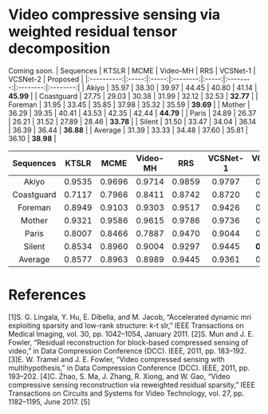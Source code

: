 # Video compressive sensing via weighted residual tensor decomposition
Coming soon.
|  Sequences | KTSLR |  MCME | Video-MH |  RRS  | VCSNet-1 | VCSNet-2 | Proposed |
|:----------:|:-----:|:-----:|:--------:|:-----:|:--------:|:--------:|:--------:|
|    Akiyo   | 35.97 | 38.30 |   39.97  | 44.45 |   40.80  |   41.14  |   **45.99**  |
| Coastguard | 27.75 | 29.03 |   30.38  | 31.99 |   32.12  |   32.53  |   **32.77**  |
|   Foreman  | 31.95 | 33.45 |   35.85  | 37.98 |   35.32  |   35.59  |   **39.69**  |
|   Mother   | 36.29 | 39.35 |   40.41  | 43.53 |   42.35  |   42.44  |   **44.79**  |
|    Paris   | 24.89 | 26.37 |   26.21  | 31.52 |   27.89  |   28.46  |   **33.78**  |
|   Silent   | 31.50 | 33.47 |   34.04  | 36.14 |   36.39  |   36.44  |   **36.88**  |
|   Average  | 31.39 | 33.33 |   34.48  | 37.60 |   35.81  |   36.10  |   **38.98**  |



|  Sequences |  KTSLR |  MCME  | Video-MH |   RRS  | VCSNet-1 | VCSNet-2 | Proposed |
|:----------:|:------:|:------:|:--------:|:------:|:--------:|:--------:|:--------:|
|    Akiyo   | 0.9535 | 0.9696 |  0.9714  | 0.9859 |  0.9797  |  0.9807  |  **0.9889**  |
| Coastguard | 0.7117 | 0.7966 |  0.8411  | 0.8742 |  0.8720  |  0.8823  |  **0.8940**  |
|   Foreman  | 0.8949 | 0.9103 |  0.9303  | 0.9517 |  0.9426  |  0.9456  |  **0.9611**  |
|   Mother   | 0.9321 | 0.9586 |  0.9615  | 0.9786 |  0.9736  |  0.9743  |  **0.9830**  |
|    Paris   | 0.8007 | 0.8466 |  0.7887  | 0.9470 |  0.9044  |  0.9101  |  **0.9599**  |
|   Silent   | 0.8534 | 0.8960 |  0.9004  | 0.9297 |  0.9445  |  **0.9443**  |  0.9421  |
|   Average  | 0.8577 | 0.8963 |  0.8989  | 0.9445 |  0.9361  |  0.9396  |  **0.9548**  |



# References
[1]S. G. Lingala, Y. Hu, E. Dibella, and M. Jacob, “Accelerated dynamic mri exploiting sparsity and low-rank structure: k-t slr,” IEEE Transactions on Medical Imaging, vol. 30, pp. 1042–1054, January 2011.
[2]S. Mun and J. E. Fowler, “Residual reconstruction for block-based compressed sensing of video,” in Data Compression Conference (DCC). IEEE, 2011, pp. 183–192.
[3]E. W. Tramel and J. E. Fowler, “Video compressed sensing with multihypothesis,” in Data Compression Conference (DCC). IEEE, 2011, pp. 193–202.
[4]C. Zhao, S. Ma, J. Zhang, R. Xiong, and W. Gao, “Video compressive sensing reconstruction via reweighted residual sparsity,” IEEE Transactions on Circuits and Systems for Video Technology, vol. 27, pp. 1182–1195, June 2017.
[5]
